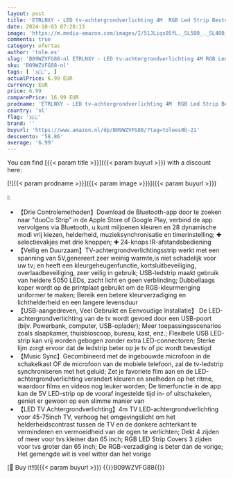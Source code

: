 ```yaml
---
layout: post
title: 'ETRLNXY - LED tv-achtergrondverlichting 4M  RGB Led Strip Bestuurbaar via APP met Afstandsbediening  TV-verlichtingsstriplicht met Muzieksynchronisatie 16 Miljoen Kleuren Dynamisch voor 45-75 inch HDTV PC'
date: 2024-10-03 07:28:13
image: 'https://m.media-amazon.com/images/I/51JLiqs85fL._SL500_._SL400_.jpg'
comments: true
category: ofertas
author: 'tole.es'
slug: 'B09WZVFG88-nl ETRLNXY - LED tv-achtergrondverlichting 4M RGB Led Strip...'
sku: 'B09WZVFG88-nl'
tags: [ '🇳🇱', ]
actualPrice: 6.99 EUR
currency: EUR
price: 6.99
comparePrice: 16.99 EUR
prodname: 'ETRLNXY - LED tv-achtergrondverlichting 4M  RGB Led Strip Bestuurbaar via APP met Afstandsbediening  TV-verlichtingsstriplicht met Muzieksynchronisatie 16 Miljoen Kleuren Dynamisch voor 45-75 inch HDTV PC'
country: 'nl'
flag: '🇳🇱'
brand: ''
buyurl: 'https://www.amazon.nl/dp/B09WZVFG88/?tag=tolees0b-21'
descuento: '58.86'
average: '6.99'
---
```


You can find [{{< param title >}}]({{< param buyurl >}}) with a discount here:

[![{{< param prodname >}}]({{< param image >}})]({{< param buyurl >}})

ℹ️:

- 【Drie Controlemethoden】Download de Bluetooth-app door te zoeken naar "duoCo Strip" in de Apple Store of Google Play, verbind de app vervolgens via Bluetooth, u kunt miljoenen kleuren en 28 dynamische modi vrij kiezen, helderheid, muzieksynchronisatie en timerinstelling; ✚ selectievakjes met drie knoppen; ✚ 24-knops IR-afstandsbediening
- 【Veilig en Duurzaam】TV-achtergrondverlichtingsstrip werkt met een spanning van 5V,genereert zeer weinig warmte,is niet schadelijk voor uw tv; en heeft een kleurgeheugenfunctie, kortsluitbeveiliging, overlaadbeveiliging, zeer veilig in gebruik; USB-ledstrip maakt gebruik van heldere 5050 LEDs, zacht licht en geen verblinding; Dubbellaags koper wordt op de printplaat gebruikt om de RGB-kleurmenging uniformer te maken; Bereik een betere kleurverzadiging en lichthelderheid en een langere levensduur
- 【USB-aangedreven, Veel Gebruikt en Eenvoudige Installatie】 De LED-achtergrondverlichting van de tv wordt gevoed door een USB-poort (bijv. Powerbank, computer, USB-oplader); Meer toepassingsscenarios zoals slaapkamer, thuisbioscoop, bureau, kast, enz.; Flexibele USB LED-strip kan vrij worden gebogen zonder extra LED-connectoren; Sterke lijm zorgt ervoor dat de ledstrip beter op je tv of pc wordt bevestigd
- 【Music Sync】Gecombineerd met de ingebouwde microfoon in de schakelkast OF de microfoon van de mobiele telefoon, zal de tv-ledstrip synchroniseren met het geluid; Zet je favoriete film aan en de LED-achtergrondverlichting verandert kleuren en snelheden op het ritme, waardoor films en videos nog leuker worden; De timerfunctie in de app kan de 5V LED-strip op de vooraf ingestelde tijd in- of uitschakelen, geniet er gewoon op een slimme manier van
- 【LED TV Achtergrondverlichting】4m TV LED-achtergrondverlichting voor 45-75inch TV, verhoog het omgevingslicht om het helderheidscontrast tussen de TV en de donkere achterkant te verminderen en vermoeidheid van de ogen te verlichten; Dekt 4 zijden of meer voor tvs kleiner dan 65 inch; RGB LED Strip Covers 3 zijden voor tvs groter dan 65 inch; De RGB-verzadiging is beter dan de vorige; Het gemengde wit is veel witter dan het vorige

[🛒 Buy it!!]({{< param buyurl >}})
{{<world>}}B09WZVFG88{{</world>}}
